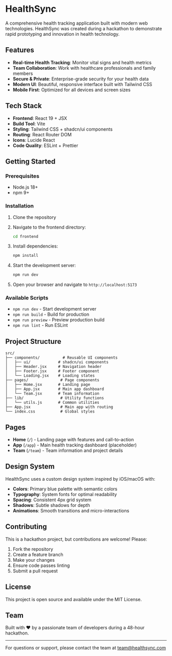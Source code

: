 # HealthSync

A comprehensive health tracking application built with modern web technologies. HealthSync was created during a hackathon to demonstrate rapid prototyping and innovation in health technology.

## Features

- **Real-time Health Tracking**: Monitor vital signs and health metrics
- **Team Collaboration**: Work with healthcare professionals and family members
- **Secure & Private**: Enterprise-grade security for your health data
- **Modern UI**: Beautiful, responsive interface built with Tailwind CSS
- **Mobile First**: Optimized for all devices and screen sizes

## Tech Stack

- **Frontend**: React 19 + JSX
- **Build Tool**: Vite
- **Styling**: Tailwind CSS + shadcn/ui components
- **Routing**: React Router DOM
- **Icons**: Lucide React
- **Code Quality**: ESLint + Prettier

## Getting Started

### Prerequisites

- Node.js 18+
- npm 9+

### Installation

1. Clone the repository
2. Navigate to the frontend directory:

   ```bash
   cd frontend
   ```

3. Install dependencies:

   ```bash
   npm install
   ```

4. Start the development server:

   ```bash
   npm run dev
   ```

5. Open your browser and navigate to `http://localhost:5173`

### Available Scripts

- `npm run dev` - Start development server
- `npm run build` - Build for production
- `npm run preview` - Preview production build
- `npm run lint` - Run ESLint

## Project Structure

```
src/
├── components/          # Reusable UI components
│   ├── ui/            # shadcn/ui components
│   ├── Header.jsx     # Navigation header
│   ├── Footer.jsx     # Footer component
│   └── Loading.jsx    # Loading states
├── pages/              # Page components
│   ├── Home.jsx       # Landing page
│   ├── App.jsx        # Main app dashboard
│   └── Team.jsx       # Team information
├── lib/                # Utility functions
│   └── utils.js       # Common utilities
├── App.jsx             # Main app with routing
└── index.css           # Global styles
```

## Pages

- **Home** (`/`) - Landing page with features and call-to-action
- **App** (`/app`) - Main health tracking dashboard (placeholder)
- **Team** (`/team`) - Team information and project details

## Design System

HealthSync uses a custom design system inspired by iOS/macOS with:

- **Colors**: Primary blue palette with semantic colors
- **Typography**: System fonts for optimal readability
- **Spacing**: Consistent 4px grid system
- **Shadows**: Subtle shadows for depth
- **Animations**: Smooth transitions and micro-interactions

## Contributing

This is a hackathon project, but contributions are welcome! Please:

1. Fork the repository
2. Create a feature branch
3. Make your changes
4. Ensure code passes linting
5. Submit a pull request

## License

This project is open source and available under the MIT License.

## Team

Built with ❤️ by a passionate team of developers during a 48-hour hackathon.

---

For questions or support, please contact the team at team@healthsync.com
